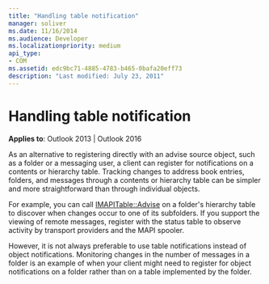 ```yaml
---
title: "Handling table notification"
manager: soliver
ms.date: 11/16/2014
ms.audience: Developer
ms.localizationpriority: medium
api_type:
- COM
ms.assetid: edc9bc71-4885-4783-b465-0bafa20eff73
description: "Last modified: July 23, 2011"
---
```


# Handling table notification

**Applies to**: Outlook 2013 | Outlook 2016 
  
As an alternative to registering directly with an advise source object, such as a folder or a messaging user, a client can register for notifications on a contents or hierarchy table. Tracking changes to address book entries, folders, and messages through a contents or hierarchy table can be simpler and more straightforward than through individual objects. 

For example, you can call [IMAPITable::Advise](imapitable-advise.md) on a folder's hierarchy table to discover when changes occur to one of its subfolders. If you support the viewing of remote messages, register with the status table to observe activity by transport providers and the MAPI spooler. 
  
However, it is not always preferable to use table notifications instead of object notifications. Monitoring changes in the number of messages in a folder is an example of when your client might need to register for object notifications on a folder rather than on a table implemented by the folder.
  

